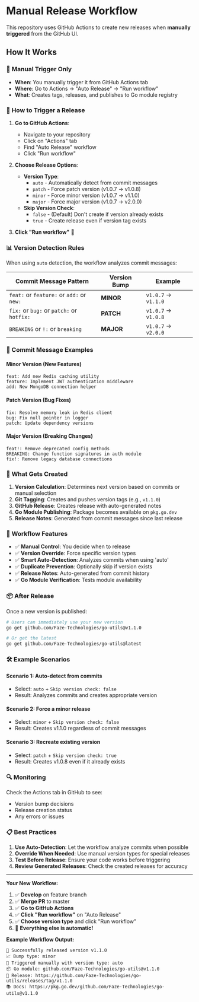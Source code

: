 # Manual Release Workflow

This repository uses GitHub Actions to create new releases when **manually triggered** from the GitHub UI.

## How It Works

### 🎯 **Manual Trigger Only**
- **When**: You manually trigger it from GitHub Actions tab
- **Where**: Go to Actions → "Auto Release" → "Run workflow"
- **What**: Creates tags, releases, and publishes to Go module registry

### 🚀 **How to Trigger a Release**

1. **Go to GitHub Actions**:
   - Navigate to your repository
   - Click on "Actions" tab
   - Find "Auto Release" workflow
   - Click "Run workflow"

2. **Choose Release Options**:
   - **Version Type**: 
     - `auto` - Automatically detect from commit messages
     - `patch` - Force patch version (v1.0.7 → v1.0.8)
     - `minor` - Force minor version (v1.0.7 → v1.1.0)  
     - `major` - Force major version (v1.0.7 → v2.0.0)
   - **Skip Version Check**: 
     - `false` - (Default) Don't create if version already exists
     - `true` - Create release even if version tag exists

3. **Click "Run workflow"** 🚀

### 📊 **Version Detection Rules**

When using `auto` detection, the workflow analyzes commit messages:

| Commit Message Pattern | Version Bump | Example |
|------------------------|--------------|---------|
| `feat:` or `feature:` or `add:` or `new:` | **MINOR** | `v1.0.7` → `v1.1.0` |
| `fix:` or `bug:` or `patch:` or `hotfix:` | **PATCH** | `v1.0.7` → `v1.0.8` |
| `BREAKING` or `!:` or `breaking` | **MAJOR** | `v1.0.7` → `v2.0.0` |

### 📝 Commit Message Examples

#### Minor Version (New Features)
```
feat: Add new Redis caching utility
feature: Implement JWT authentication middleware
add: New MongoDB connection helper
```

#### Patch Version (Bug Fixes)
```
fix: Resolve memory leak in Redis client
bug: Fix null pointer in logger
patch: Update dependency versions
```

#### Major Version (Breaking Changes)
```
feat!: Remove deprecated config methods
BREAKING: Change function signatures in auth module
fix!: Remove legacy database connections
```

### 🎯 **What Gets Created**

1. **Version Calculation**: Determines next version based on commits or manual selection
2. **Git Tagging**: Creates and pushes version tags (e.g., `v1.1.0`)
3. **GitHub Release**: Creates release with auto-generated notes
4. **Go Module Publishing**: Package becomes available on `pkg.go.dev`
5. **Release Notes**: Generated from commit messages since last release

### 🔧 **Workflow Features**

- ✅ **Manual Control**: You decide when to release
- ✅ **Version Override**: Force specific version types
- ✅ **Smart Auto-Detection**: Analyzes commits when using 'auto'
- ✅ **Duplicate Prevention**: Optionally skip if version exists
- ✅ **Release Notes**: Auto-generated from commit history
- ✅ **Go Module Verification**: Tests module availability

### 📦 **After Release**

Once a new version is published:

```bash
# Users can immediately use your new version
go get github.com/Faze-Technologies/go-utils@v1.1.0

# Or get the latest
go get github.com/Faze-Technologies/go-utils@latest
```

### 🛠 **Example Scenarios**

#### **Scenario 1: Auto-detect from commits**
- Select: `auto` + `Skip version check: false`
- Result: Analyzes commits and creates appropriate version

#### **Scenario 2: Force a minor release**
- Select: `minor` + `Skip version check: false`  
- Result: Creates v1.1.0 regardless of commit messages

#### **Scenario 3: Recreate existing version**
- Select: `patch` + `Skip version check: true`
- Result: Creates v1.0.8 even if it already exists

### 🔍 **Monitoring**

Check the Actions tab in GitHub to see:
- Version bump decisions
- Release creation status  
- Any errors or issues

### 📋 **Best Practices**

1. **Use Auto-Detection**: Let the workflow analyze commits when possible
2. **Override When Needed**: Use manual version types for special releases
3. **Test Before Release**: Ensure your code works before triggering
4. **Review Generated Releases**: Check the created releases for accuracy

---

**Your New Workflow:**
1. ✅ **Develop** on feature branch
2. ✅ **Merge PR** to master
3. ✅ **Go to GitHub Actions** 
4. ✅ **Click "Run workflow"** on "Auto Release"
5. ✅ **Choose version type** and click "Run workflow"
6. 🤖 **Everything else is automatic!**

**Example Workflow Output:**
```
🚀 Successfully released version v1.1.0
📈 Bump type: minor
🎯 Triggered manually with version type: auto
📦 Go module: github.com/Faze-Technologies/go-utils@v1.1.0
🔗 Release: https://github.com/Faze-Technologies/go-utils/releases/tag/v1.1.0
📚 Docs: https://pkg.go.dev/github.com/Faze-Technologies/go-utils@v1.1.0
```